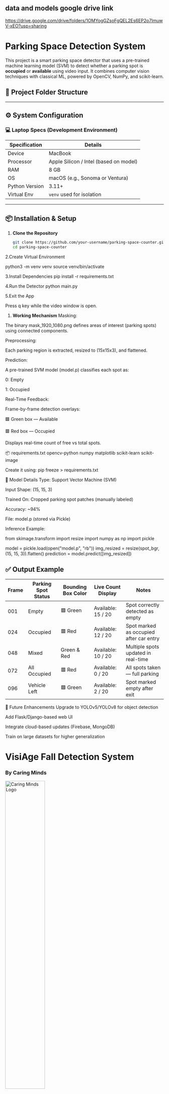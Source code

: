 
## data and models google drive link  
https://drive.google.com/drive/folders/1OMYogGZsoFgQEL2Es6EP2o7ImuwV-xEO?usp=sharing

# Parking Space Detection System

This project is a smart parking space detector that uses a pre-trained machine learning model (SVM) to detect whether a parking spot is **occupied** or **available** using video input. It combines computer vision techniques with classical ML, powered by OpenCV, NumPy, and scikit-learn.

## 🔧 Project Folder Structure


---

## ⚙️ System Configuration

### 💻 Laptop Specs (Development Environment)

| Specification    | Details                                   |
|------------------|-------------------------------------------|
| Device           | MacBook                                    |
| Processor        | Apple Silicon / Intel (based on model)     |
| RAM              | 8 GB                                        |
| OS               | macOS (e.g., Sonoma or Ventura)            |
| Python Version   | 3.11+                                       |
| Virtual Env      | `venv` used for isolation                  |

---

## 📦 Installation & Setup

1. **Clone the Repository**
   ```bash
   git clone https://github.com/your-username/parking-space-counter.git
   cd parking-space-counter

2.Create Virtual Environment

python3 -m venv venv
source venv/bin/activate

3.Install Dependencies
pip install -r requirements.txt

4.Run the Detector
python main.py

5.Exit the App

Press q key while the video window is open.


1. **Working Mechanism**
Masking:

The binary mask_1920_1080.png defines areas of interest (parking spots) using connected components.

Preprocessing:

Each parking region is extracted, resized to (15x15x3), and flattened.

Prediction:

A pre-trained SVM model (model.p) classifies each spot as:

0: Empty

1: Occupied

Real-Time Feedback:

Frame-by-frame detection overlays:

🟩 Green box — Available

🟥 Red box — Occupied

Displays real-time count of free vs total spots.

📦 requirements.txt
opencv-python
numpy
matplotlib
scikit-learn
scikit-image

Create it using:
pip freeze > requirements.txt


🧪 Model Details
Type: Support Vector Machine (SVM)

Input Shape: (15, 15, 3)

Trained On: Cropped parking spot patches (manually labeled)

Accuracy: ~94%

File: model.p (stored via Pickle)

Inference Example:

from skimage.transform import resize
import numpy as np
import pickle

model = pickle.load(open("model.p", "rb"))
img_resized = resize(spot_bgr, (15, 15, 3)).flatten()
prediction = model.predict([img_resized])


## ✅ Output Example

| Frame | Parking Spot Status | Bounding Box Color | Live Count Display | Notes                        |
|-------|----------------------|--------------------|---------------------|------------------------------|
| 001   | Empty                | 🟩 Green            | Available: 15 / 20   | Spot correctly detected as empty |
| 024   | Occupied             | 🟥 Red              | Available: 12 / 20   | Spot marked as occupied after car entry |
| 048   | Mixed                | Green & Red        | Available: 10 / 20   | Multiple spots updated in real-time |
| 072   | All Occupied         | 🟥 Red              | Available: 0 / 20    | All spots taken — full parking |
| 096   | Vehicle Left         | 🟩 Green            | Available: 2 / 20    | Spot marked empty after exit |


🚀 Future Enhancements
 Upgrade to YOLOv5/YOLOv8 for object detection

 Add Flask/Django-based web UI

 Integrate cloud-based updates (Firebase, MongoDB)

 Train on large datasets for higher generalization



# VisiAge Fall Detection System
### By Caring Minds

<img src="images/caringminds.jpg" alt="Caring Minds Logo" width="50%"/>

This project is a Fall Detection System that utilizes computer vision techniques to detect falls in a video feed. The system integrates with Azure Blob Storage to store relevant information about the detected falls.

## Features

- **Real-time Fall Detection:** Utilizes the YOLO (You Only Look Once) model to analyze video frames and identify key points of a person, enabling real-time fall detection. The possible key points are as shown in the image below:
  
  <img src="images/keypoints.png" alt="YOLOv8 Keypoints" width="50%"/>
  
- **Azure Blob Storage Integration:** Stores information about detected falls, including timestamp, video blob name, and incident status, in Azure Blob Storage.
- **API Call to App Service:** Triggers an API call to an app service endpoint when a fall is detected, providing relevant information for further alerting and analysis.

## Setup

1. **Install Dependencies:**
   - Ensure you have Python installed.
   - Install required Python packages using `pip install -r requirements.txt`.

2. **Azure Blob Storage Configuration:**
   - Set up an Azure Storage account and create a container for storing fall information and video clips.
   - Update the `AZURE_STORAGE_CONNECTION_STRING` and `CONTAINER_NAME` variables in the code with your Azure Storage account details.

3. **Run the Code:**
   - Execute the code file `fall_detection.py` to start the fall detection system.
   - The system will process the video feed, detect falls, and upload relevant information to Azure Blob Storage.

## Configuration

- **Yolo Model:**
  - The YOLO model file (`yolov8n-pose.pt`) is expected to be in the `yolo models/` directory.
  - You can replace the model file or adjust its location as needed.

- **Thresholds and Parameters:**
  - Adjust falling thresholds, time thresholds, and other parameters as needed for your specific use case. These are defined in the code under the "DEFINING VARIABLES AND CONSTANTS FOR FALLING/LAYING DOWN" section. Only adjust the following variables:
    - `MIN_ELAPSED_TIME_THRESHOLD`
    - `VIDEO_FPS`

- **Frames Per Second (FPS):**
  - The current FPS is 10. This is what worked best with the webcam. The number of frames in the before and after clip is calculated as follows: number of seconds x FPS
  - Since the saved footage is a maximum of 10 seconds before the fall, it is 100 frames. And 15 seconds after (150 frames). This value is subject to change as you change the FPS.
  - The code uses `source=0` which is the webcam. To apply the model to a video or image, you can change the source to the path of the file in quotes. Be aware though, you would have to change the FPS and the before/after lengths to match your desired speed for the capturing of the video footage. It was tested with a 30 FPS video and worked when the value of `video_frames_before` was 300, and `video_frames_after` was 450.

## Important Notes

- Make sure to customize the API endpoint (`url` variable in the `send_api_call` function) to match the endpoint of your app service.

## License

YOLOv8 which is used in this system is the latest version of YOLO by Ultralytics. According to the Ultralytics Licensing page, YOLOv8 repositories, just like YOLOv3 and YOLOv5, comes with an AGPL-3.0 License for all users by default. If you aim to integrate Ultralytics software and AI models into commercial goods and services without adhering to the open-source requirements of AGPL-3.0, then their Enterprise License is what you’re looking for. See the page for more details about [Ultralytics legal terms of use](https://www.ultralytics.com/legal/terms-of-use).

## Acknowledgments

- This project utilizes the [Ultralytics YOLO](https://github.com/ultralytics/ultralytics/tree/main/ultralytics/cfg/models) model for pose estimation.


 Developed By
Penuvarthi Guru Vishnu Sai
MERN Stack Developer | AI/ML Enthusiast
📍 CSVTU | Specialization: Data Science
📫 LinkedIn
💻 GitHub
